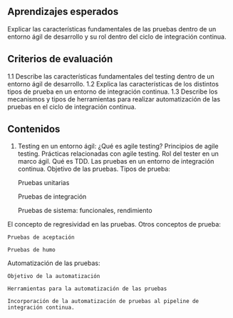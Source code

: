 ## Aprendizajes esperados
Explicar las características fundamentales de las pruebas dentro de un entorno ágil de desarrollo y su rol dentro del ciclo de integración continua.
## Criterios de evaluación
1.1 Describe las características fundamentales del testing dentro de un entorno ágil de desarrollo.
1.2 Explica las características de los distintos tipos de prueba en un entorno de integración continua.
1.3 Describe los mecanismos y tipos de herramientas para realizar automatización de las pruebas en el ciclo de integración continua.

## Contenidos
1. Testing en un entorno ágil:
¿Qué es agile testing? Principios de agile testing. Prácticas relacionadas con agile testing. Rol del tester en un marco ágil.
Qué es TDD. Las pruebas en un entorno de integración continua.
Objetivo de las pruebas.
Tipos de prueba:

    Pruebas unitarias

    Pruebas de integración

    Pruebas de sistema: funcionales, rendimiento

El concepto de regresividad en las pruebas.
Otros conceptos de prueba:

    Pruebas de aceptación

    Pruebas de humo

Automatización de las pruebas:

    Objetivo de la automatización

    Herramientas para la automatización de las pruebas

    Incorporación de la automatización de pruebas al pipeline de integración continua.
